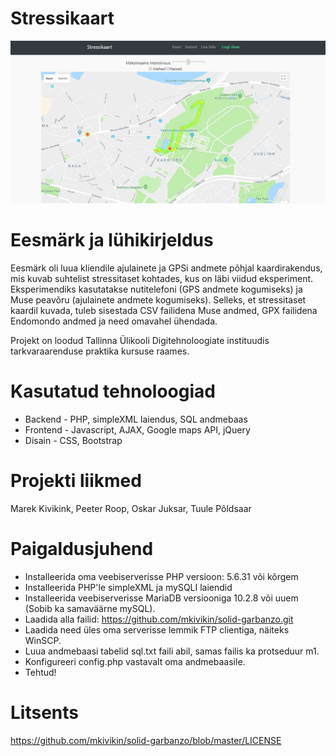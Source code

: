 # Stressikaart
![screenshot](dsg/snipsnap.JPG "screenshot")
# Eesmärk ja lühikirjeldus
Eesmärk oli luua kliendile ajulainete ja GPSi andmete põhjal kaardirakendus, mis kuvab suhtelist stressitaset kohtades, kus on läbi viidud eksperiment. Eksperimendiks kasutatakse nutitelefoni (GPS andmete kogumiseks) ja Muse peavõru (ajulainete andmete kogumiseks). Selleks, et stressitaset kaardil kuvada, tuleb sisestada CSV failidena Muse andmed, GPX failidena Endomondo andmed ja need omavahel ühendada.

Projekt on loodud Tallinna Ülikooli Digitehnoloogiate instituudis tarkvaraarenduse praktika kursuse raames.
# Kasutatud tehnoloogiad
- Backend - PHP, simpleXML laiendus, SQL andmebaas
- Frontend - Javascript, AJAX, Google maps API, jQuery
- Disain - CSS, Bootstrap
# Projekti liikmed
Marek Kivikink, Peeter Roop, Oskar Juksar, Tuule Põldsaar
# Paigaldusjuhend
  - Installeerida oma veebiserverisse PHP versioon: 5.6.31 või kõrgem
  - Installeerida PHP'le simpleXML ja mySQLI laiendid
  - Installeerida veebiserverisse MariaDB versiooniga 10.2.8 või uuem (Sobib ka samaväärne mySQL).
  - Laadida alla failid: https://github.com/mkivikin/solid-garbanzo.git
  - Laadida need üles oma serverisse lemmik FTP clientiga, näiteks WinSCP.
  - Luua andmebaasi tabelid sql.txt faili abil, samas failis ka protseduur m1.
  - Konfigureeri config.php vastavalt oma andmebaasile.
  - Tehtud!
# Litsents 
https://github.com/mkivikin/solid-garbanzo/blob/master/LICENSE
